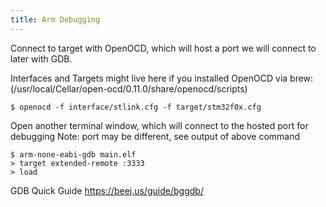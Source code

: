 ```yaml
---
title: Arm Debugging
---
```


Connect to target with OpenOCD, which will host a port we will connect to later with GDB.

Interfaces and Targets might live here if you installed OpenOCD via brew:
(/usr/local/Cellar/open-ocd/0.11.0/share/openocd/scripts)

    $ openocd -f interface/stlink.cfg -f target/stm32f0x.cfg

Open another terminal window, which will connect to the hosted port for debugging 
Note: port may be different, see output of above command

    $ arm-none-eabi-gdb main.elf
    > target extended-remote :3333
    > load

GDB Quick Guide
https://beej.us/guide/bggdb/
